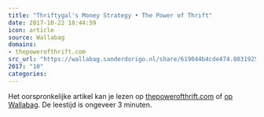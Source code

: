 ```yaml
---
title: "Thriftygal's Money Strategy • The Power of Thrift"
date: 2017-10-22 18:44:59
icon: article
source: Wallabag
domains:
- thepowerofthrift.com
src_url: "https://wallabag.sanderdorigo.nl/share/619044b4cde474.80319250"
2017: "10"
categories:
---
```

Het oorspronkelijke artikel kan je lezen op [thepowerofthrift.com](http://thepowerofthrift.com/thriftygals-money-strategy/) of [op Wallabag](https://wallabag.sanderdorigo.nl/share/619044b4cde474.80319250). De leestijd is ongeveer 3 minuten.